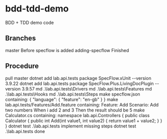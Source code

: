 # bdd-tdd-demo

BDD + TDD demo code

## Branches
master              Before specflow is added
adding-specflow     Finished

## Procedure
pull master
dotnet add lab.api.tests package SpecFlow.xUnit --version 3.9.22
dotnet add lab.api.tests package SpecFlow.Plus.LivingDocPlugin --version 3.9.57
md .\lab.api.tests\Drivers
md .\lab.api.tests\Features
md .\lab.api.tests\Hooks
md .\lab.api.tests\Steps
make specflow.json containing:
{ 
    "language": {
        "feature": "en-gb"
    }
}
make lab.api.tests/Features/Add.feature containing:
Feature: Add
Scenario: Add two numbers
	When i add 2 and 3
	Then the result should be 5
make Calculator.cs containing:
namespace lab.api.Controllers
{
    public class Calculator
    {
        public int Add(int value1, int value2)
        {
            return value1 + value2;
        }
    }
}
dotnet test .\lab.api.tests
implement missing steps
dotnet test .\lab.api.tests
done